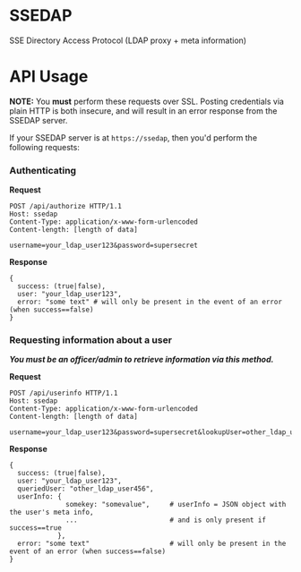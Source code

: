 # SSEDAP

SSE Directory Access Protocol (LDAP proxy + meta information)

# API Usage

**NOTE:** You **must** perform these requests over SSL. Posting credentials 
via plain HTTP is both insecure, and will result in an error response from 
the SSEDAP server.

If your SSEDAP server is at `https://ssedap`, then you'd perform the following 
requests:

### Authenticating

**Request**

```
POST /api/authorize HTTP/1.1
Host: ssedap
Content-Type: application/x-www-form-urlencoded
Content-length: [length of data]

username=your_ldap_user123&password=supersecret
```

**Response**

```
{
  success: (true|false),
  user: "your_ldap_user123",
  error: "some text" # will only be present in the event of an error (when success==false)
}
```

### Requesting information about a user

**_You must be an officer/admin to retrieve information via this method._**

**Request**

```
POST /api/userinfo HTTP/1.1
Host: ssedap
Content-Type: application/x-www-form-urlencoded
Content-length: [length of data]

username=your_ldap_user123&password=supersecret&lookupUser=other_ldap_user456
```

**Response**

```
{
  success: (true|false),
  user: "your_ldap_user123",
  queriedUser: "other_ldap_user456",
  userInfo: {
              somekey: "somevalue",     # userInfo = JSON object with the user's meta info,
              ...                       # and is only present if success==true
            },
  error: "some text"                    # will only be present in the event of an error (when success==false)
}
```


